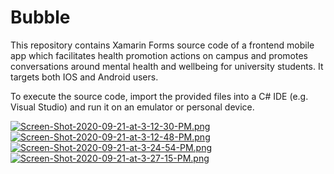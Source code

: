 # Bubble


This repository contains Xamarin Forms source code of a frontend mobile app which facilitates health promotion actions on campus and promotes conversations around mental health and wellbeing for university students. It targets both IOS and Android users. 

To execute the source code, import the provided files into a C# IDE (e.g. Visual Studio) and run it on an emulator or personal device. 


[![Screen-Shot-2020-09-21-at-3-12-30-PM.png](https://i.postimg.cc/y8TZLXYs/Screen-Shot-2020-09-21-at-3-12-30-PM.png)](https://postimg.cc/JsG0nXk2) [![Screen-Shot-2020-09-21-at-3-12-48-PM.png](https://i.postimg.cc/05JKTq2t/Screen-Shot-2020-09-21-at-3-12-48-PM.png)](https://postimg.cc/WtT4ZCZr) [![Screen-Shot-2020-09-21-at-3-24-54-PM.png](https://i.postimg.cc/sxpXvsMs/Screen-Shot-2020-09-21-at-3-24-54-PM.png)](https://postimg.cc/Zv5ZQkPM) [![Screen-Shot-2020-09-21-at-3-27-15-PM.png](https://i.postimg.cc/zXrv4bQB/Screen-Shot-2020-09-21-at-3-27-15-PM.png)](https://postimg.cc/SjgmMskF)






